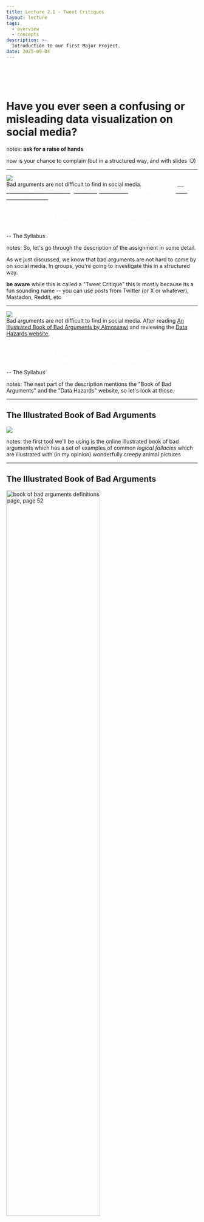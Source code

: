 ```yaml
---
title: Lecture 2.1 - Tweet Critiques
layout: lecture
tags:
  - overview
  - concepts
description: >-
  Introduction to our first Major Project.
date: 2025-09-04
---
```


<br><br><br>

# Have you ever seen a confusing or misleading data visualization on social media?

notes:
**ask for a raise of hands**

now is your chance to complain (but in a structured way, and with slides :D)


---

<div class="left">
<!--
<img src="https://i.imgflip.com/2ez4f8.jpg">
-->
<img src="https://pbs.twimg.com/media/F4RtN9HWgAAhYUG.png">
</div>

<div float='right' text-align='left'>
Bad arguments are not difficult to find in social media. <font color="#FFFFFF"> After reading <a href="https://bookofbadarguments.com/"><font color="#FFFFFF">An Illustrated Book of Bad Arguments by Almossawi</font></a> and reviewing the <a href="https://datahazards.com/labels.html"><font color="#FFFFFF">Data Hazards website</font></a>, students will identify a "bad argument" in social media (tweet, post, etc.) that uses data or data visualization. This will be an oral presentation with slides. Specifically, you will make a 5-7 minute presentation with 3–5 slides (presentation dates will be assigned) to answer the question: What makes this argument bad and what are the data hazards?</font>
</div>
<div class='right'>
-- The Syllabus
</div>

notes:
So, let's go through the description of the assignment in some detail.

As we just discussed, we know that bad arguments are not hard to come by on social media.  In groups, you're going to investigate this in a structured way.

**be aware** while this is called a "Tweet Critique" this is mostly because its a fun sounding name -- you can use posts from Twitter (or X or whatever), Mastadon, Reddit, etc

---

<div class="left">
<!--
<img src="https://i.imgflip.com/2ez4f8.jpg">
-->
<img src="https://pbs.twimg.com/media/F4RtN9HWgAAhYUG.png">
</div>

<div float='right' text-align='left'>
Bad arguments are not difficult to find in social media.  After reading <a href="https://bookofbadarguments.com/">An Illustrated Book of Bad Arguments by Almossawi</a> and reviewing the <a href="https://datahazards.com/labels.html">Data Hazards website</a>, <font color="#FFFFFF">students will identify a "bad argument" in social media (tweet, post, etc.) that uses data or data visualization. This will be an oral presentation with slides. Specifically, you will make a 5-7 minute presentation with 3–5 slides (presentation dates will be assigned) to answer the question: What makes this argument bad and what are the data hazards?</font>
</div>
<div class='right'>
-- The Syllabus
</div>

notes:
The next part of the description mentions the "Book of Bad Arguments" and the "Data Hazards" website, so let's look at those.

---

## The Illustrated Book of Bad Arguments

<img src="https://bookofbadarguments.com/images/1.jpg">

notes:
the first tool we'll be using is the online illustrated book of bad arguments which has a set of examples of common *logical fallacies* which are illustrated with (in my opinion) wonderfully creepy animal pictures

---

## The Illustrated Book of Bad Arguments

<img src="images/bookOfBadArg/definition_p52_1.png" alt="book of bad arguments definitions page, page 52" width=70%>

[https://bookofbadarguments.com](https://bookofbadarguments.com)

notes:
be sure to check out the back few pages of the book in order to see some important definitions, including...

---

## The Illustrated Book of Bad Arguments

<img src="images/bookOfBadArg/definition_p52_2.png" alt="book of bad arguments definitions page, page 52, highlighted" width=70%>

[https://bookofbadarguments.com](https://bookofbadarguments.com)

notes:
... the logical fallacies you'll want to draw from to see which apply to your particular "tweet".  These are basically an error in reasoning which leads to a faulty argument (see their formal definition of an argument)...

---

## The Illustrated Book of Bad Arguments

<img src="images/bookOfBadArg/definition_p52_3.png" alt="book of bad arguments definitions page, page 52, different highlights" width=70%>

[https://bookofbadarguments.com](https://bookofbadarguments.com)

notes:
... there are many reasons that one can make an error in reasoning including **read the list** and this book gives a quick overview of several common errors.

---

## Data Hazard Labels

<div class='left'>
<img src="images/dataHazardLabels/automates_decisions.png" alt="the automates decisions label" width=70%>
</div>

<div class='right'>
<img src="images/dataHazardLabels/risk_to_privacy.png" alt="the risk to privacy label" width=70%>
</div>

[https://datahazards.com/labels.html](https://datahazards.com/labels.html)

notes:
In addition to logical fallacies, you'll be pulling from the Data Hazards Labels, which have direct implications for using data in various ways, including in visualizations aimed at the public on social media. 

Here are just two examples **read** but there are several others which might apply to the data shown in your chosen social media post.

---

<div class="left">
<!--
<img src="https://i.imgflip.com/2ez4f8.jpg">
-->
<img src="https://pbs.twimg.com/media/F4RtN9HWgAAhYUG.png">
</div>

<div float='right' text-align='left'>
Bad arguments are not difficult to find in social media.  After reading <a href="https://bookofbadarguments.com/">An Illustrated Book of Bad Arguments by Almossawi</a> and reviewing the <a href="https://datahazards.com/labels.html">Data Hazards website</a>, <font color="#FFFFFF">students will identify a "bad argument" in social media (tweet, post, etc.) that uses data or data visualization. This will be an oral presentation with slides. Specifically, you will make a 5-7 minute presentation with 3–5 slides (presentation dates will be assigned) to answer the question: What makes this argument bad and what are the data hazards?</font>
</div>
<div class='right'>
-- The Syllabus
</div>

notes:
Ok, so coming back to the assignment description...

---

<div class="left">
<!--
<img src="https://i.imgflip.com/2ez4f8.jpg">
-->
<img src="https://pbs.twimg.com/media/F4RtN9HWgAAhYUG.png">
</div>

<div float='right' text-align='left'>
Bad arguments are not difficult to find in social media.  After reading <a href="https://bookofbadarguments.com/">An Illustrated Book of Bad Arguments by Almossawi</a> and reviewing the <a href="https://datahazards.com/labels.html">Data Hazards website</a>, students will identify a "bad argument" in social media (tweet, post, etc.) that uses data or data visualization. <font color="#FFFFFF">This will be an oral presentation with slides. Specifically, you will make a 5-7 minute presentation with 3–5 slides (presentation dates will be assigned) to answer the question: What makes this argument bad and what are the data hazards?</font>
</div>
<div class='right'>
-- The Syllabus
</div>

notes:
... after reading the Book of Bad Arguments and the Data Hazards Labels, you'll have a better idea of what you are looking for for your particular "bad argument" social media post.   

You just need to find one post using data or a data visualization -- but be sure to check the rubric for the assignment as this will likely be easier to do with a post that has some data visualization in the tweet

---

<div class="left">
<!--
<img src="https://i.imgflip.com/2ez4f8.jpg">
-->
<img src="https://pbs.twimg.com/media/F4RtN9HWgAAhYUG.png">
</div>

<div float='right' text-align='left'>
Bad arguments are not difficult to find in social media.  After reading <a href="https://bookofbadarguments.com/">An Illustrated Book of Bad Arguments by Almossawi</a> and reviewing the <a href="https://datahazards.com/labels.html">Data Hazards website</a>, students will identify a "bad argument" in social media (tweet, post, etc.) that uses data or data visualization. This will be an oral presentation with slides. Specifically, you will make a 5-7 minute presentation with 3–5 slides (presentation dates will be assigned) <font color="#FFFFFF">to answer the question: What makes this argument bad and what are the data hazards?</font>
</div>
<div class='right'>
-- The Syllabus
</div>

notes:
After finding your post with the "bad argument" viz, you'll make a presentation with your group with roughly 3-5 slides, over about 5-7 minutes which...

---

<style>
  .img {
  border-radius: 5px; 
  border-bottom-width:50px;
  border-style: solid;
  border-color: white;
  margin: auto;
  background:white;
}
</style>

<div class="left">
<!--
<img src="https://i.imgflip.com/2ez4f8.jpg">
-->
<div class="img margin">
<img src="https://pbs.twimg.com/media/F4RtN9HWgAAhYUG.png">
</div>
</div>

<div float='right' text-align='left'>
Bad arguments are not difficult to find in social media.  After reading <a href="https://bookofbadarguments.com/">An Illustrated Book of Bad Arguments by Almossawi</a> and reviewing the <a href="https://datahazards.com/labels.html">Data Hazards website</a>, students will identify a "bad argument" in social media (tweet, post, etc.) that uses data or data visualization. This will be an oral presentation with slides. Specifically, you will make a 5-7 minute presentation with 3–5 slides (presentation dates will be assigned) to answer the question: What makes this argument bad and what are the data hazards?
</div>
<div class='right'>
-- The Syllabus
</div>

notes:
... clearly demonstrates what makes the argument bad (i.e. which logical fallacy(s) are present) and which data hazard(s) are at play?

---

## Example

<!--
<img src="images/badtweets/example1.jpg" width=50%>
-->

<img src="https://64.media.tumblr.com/c4fb35ecea0f97aee6d2c9fb30e34448/84517b53972b0daa-31/s1280x1920/16fbaf109180423cab2b9410f50027fd7a20fd2b.jpg" width=50% alt="tweet from: https://x.com/BetMGM/status/1472977046552956932">

notes:
so this is a very silly and albeit moderately creepy example, but let's ask some questions:

**ask these**

What do we think the poster is trying to show with this visualization?

What do we think is wrong about this visualization?  What is misleading?

What do we think might be the motivations behind the poster of this visualization?  In general, we want to be careful trying to understand the motivations of individuals, but this is a corporation's post so it's worth thinking about the motivations here.

---

<style>
  .container {
 display: grid;
 align-items: center; 
 grid-template-columns: 1fr 1fr;
 column-gap: 5px;
}

img {
  max-width: 100%;
  max-height:100%;
}

</style>

<div class="container">
  <div class="image">
    <img src="https://64.media.tumblr.com/c4fb35ecea0f97aee6d2c9fb30e34448/84517b53972b0daa-31/s1280x1920/16fbaf109180423cab2b9410f50027fd7a20fd2b.jpg" width=75% alt="tweet from: https://x.com/BetMGM/status/1472977046552956932">
  </div>
  <div class="text">
    <u>Appeal to Irrelevant Authority</u>
    <ul>
      <li>The graphic comes from a fairly large company, giving it an air of authority.</li>
      <li>There is no citation on the tweet description for the data or how it was collected.</li>
    </ul>
  </div>
</div>


notes:
there are several bad arguments that might fit for this one, but an example could be the "Appeal to Irrelevant Authority":
* the graphic is posted by a large betting company
* there is also no citation for the data -- you are just supposed to believe them when they tell you this info


---

## Step by step, students will:

notes:
in summary, for this assignment in your groups you will...

---

## Step by step, students will:
1. identify a "bad argument" in social media (tweet, post, etc.) that uses data or data visualization,

notes:
**read**

---

## Step by step, students will:
1. identify a "bad argument" in social media (tweet, post, etc.) that uses data or data visualization,
2. make a copy of it (with proper citation of authorship, where found, when posted),

notes:
**read**

---

## Step by step, students will:
1. identify a "bad argument" in social media (tweet, post, etc.) that uses data or data visualization,
2. make a copy of it (with proper citation of authorship, where found, when posted),
3. explain what makes it a bad argument (logical fallacies *and* data hazards present), and

notes:
**read**

---

## Step by step, students will:
1. identify a "bad argument" in social media (tweet, post, etc.) that uses data or data visualization,
2. make a copy of it (with proper citation of authorship, where found, when posted),
3. explain what makes it a bad argument (logical fallacies *and* data hazards present), and
4. analyze the tweet (words, image, source, context, etc.) in a 5-7 minute in-class presentation.


notes:
**read**

---

## Step by step, students will:
1. identify a "bad argument" in social media (tweet, post, etc.) that uses data or data visualization,
2. make a copy of it (with proper citation of authorship, where found, when posted),
3. explain what makes it a bad argument (logical fallacies *and* data hazards present), and
4. analyze the tweet (words, image, source, context, etc.) in a 5-7 minute in-class presentation.

Please include the original tweet in your paper or presentation slides.


notes:
**read**

---

## Tweet Critiques: Things we’re looking for

notes:
if you check out the rubric for this assignment (it is linked on Canvas), you'll see there are a few things we are looking for

---

## Tweet Critiques: Things we’re looking for

1. Clarity: Is the bad argument clearly explained? 

notes:
First, you want to fully be able to explain the argument that is being made in the social media post you are showing.

How will you make sure your audience is following this?

---

## Tweet Critiques: Things we’re looking for

1. Clarity: Is the bad argument clearly explained? 
1. Data visualization: is the problematic visualization included and explained? 

notes:
You will also want to make sure your audience (us) can fully follow *why* the visualization is problematic.

This can be tricky with confusing visualizations, so you will have to spend some some time carefully considering how you'll make the issues with the confusing visualization clear to your audience. 

---

## Tweet Critiques: Things we’re looking for

1. Clarity: Is the bad argument clearly explained? 
1. Data visualization: is the problematic visualization included and explained? 
1. Analysis: Is the bad argument analyzed, in relation to the categories of bad arguments from Almossawi and anything else that makes this bad? 

notes:
You'll want to clearly explain which of the logical fallacies apply to your chosen social media post.

---

## Tweet Critiques: Things we’re looking for

1. Clarity: Is the bad argument clearly explained? 
1. Data visualization: is the problematic visualization included and explained? 
1. Analysis: Is the bad argument analyzed, in relation to the categories of bad arguments from Almossawi and anything else that makes this bad? 
1. Analysis: Is the appropriate Data Hazard Label discussed in relation to the data used in the visualization presented? 

notes:
You'll also want to pick out which of the data hazard labels apply to your post as well.

---

## Tweet Critiques: Things we’re looking for

1. Clarity: Is the bad argument clearly explained? 
1. Data visualization: is the problematic visualization included and explained? 
1. Analysis: Is the bad argument analyzed, in relation to the categories of bad arguments from Almossawi and anything else that makes this bad? 
1. Analysis: Is the appropriate Data Hazard Label discussed in relation to the data used in the visualization presented? 
1. Audience engagement: Is there a clear strategy for engaging the audience in the presentation? 

notes:
Finally, we want you to think a bit about how to keep your audience engaged in your presentation.

We'll talk about specific strategies as we go along in the class, but we want you to start thinking about this now.

---

## Tweet Critiques: Things we’re looking for

1. Clarity: Is the bad argument clearly explained? 
1. Data visualization: is the problematic visualization included and explained? 
1. Analysis: Is the bad argument analyzed, in relation to the categories of bad arguments from Almossawi and anything else that makes this bad? 
1. Analysis: Is the appropriate Data Hazard Label discussed in relation to the data used in the visualization presented? 
1. Audience engagement: Is there a clear strategy for engaging the audience in the presentation? 

Please see the rubric linked on the assignment on Canvas for more details.

notes:


---

## Final Data Stories -- Building Block Assignments

<style>
.table_component {
    overflow: auto;
    width: 100%;
}

.table_component table {
    border: 0px none #dededf;
    height: 100%;
    width: 100%;
    table-layout: fixed;
    border-collapse: collapse;
    border-spacing: 1px;
    text-align: left;
}

.table_component caption {
    caption-side: top;
    text-align: left;
}

.table_component th {
    border: 1px none #dededf;
    background-color: #eceff1;
    color: #000000;
    padding: 5px;
}

.table_component td {
    border: 1px none #dededf;
    background-color: #ffffff;
    color: #000000;
    padding: 5px;
}
</style>
<div class="table_component" role="region" tabindex="0">
<table border="0">
    <thead>
        <tr>
            <th>Presentation Practice & Skills</th>
            <th>Data Analysis & Viz Tools</th>
            <th>Story Structure & Theory</th>
        </tr>
    </thead>
    <tbody>
        <tr>
            <td>&bull; MP1: Tweet Critique</td>
            <td>&bull; MiP1: Google Data Studio (GDS)</td>
            <td>&bull; Readings (theory)</td>
        </tr>
        <tr>
            <td>&bull; MiP3: Community Data Story</td>
            <td>&bull; In class activities (PowerBI/GDS)</td>
            <td>&bull; In class activities (structure/theory practice)</td>
        </tr>
        <tr>
            <td></td>
            <td>&bull; MiP2: Viz for Villiany (PowerBI)</td>
            <td>&bull; MiP4: Twine storyboarding</td>
        </tr>
    </tbody>
</table>
</div>

* MP = Major Project (expect significant out-of-class time)
* MiP = Minor Project (some in class/some out of class time)

notes:
just to situate ourselves, if we remember how we are using these assignments to scaffold ourselves to the final data story...

---

## Final Data Stories -- Building Block Assignments

<style>
.table_component {
    overflow: auto;
    width: 100%;
}

.table_component table {
    border: 0px none #dededf;
    height: 100%;
    width: 100%;
    table-layout: fixed;
    border-collapse: collapse;
    border-spacing: 1px;
    text-align: left;
}

.table_component caption {
    caption-side: top;
    text-align: left;
}

.table_component th {
    border: 1px none #dededf;
    background-color: #eceff1;
    color: #000000;
    padding: 5px;
}

.table_component td {
    border: 1px none #dededf;
    background-color: #ffffff;
    color: #000000;
    padding: 5px;
}
</style>
<div class="table_component" role="region" tabindex="0">
<table border="0">
    <thead>
        <tr>
            <th>Presentation Practice & Skills</th>
            <th>Data Analysis & Viz Tools</th>
            <th>Story Structure & Theory</th>
        </tr>
    </thead>
    <tbody>
        <tr>
            <td>&bull; <font color='red'>MP1: Tweet Critique</font></td>
            <td>&bull; MiP1: Google Data Studio (GDS)</td>
            <td>&bull; Readings (theory)</td>
        </tr>
        <tr>
            <td>&bull; MiP3: Community Data Story</td>
            <td>&bull; In class activities (PowerBI/GDS)</td>
            <td>&bull; In class activities (structure/theory practice)</td>
        </tr>
        <tr>
            <td></td>
            <td>&bull; MiP2: Viz for Villiany (PowerBI)</td>
            <td>&bull; MiP4: Twine storyboarding</td>
        </tr>
    </tbody>
</table>
</div>

* MP = Major Project (expect significant out-of-class time)
* MiP = Minor Project (some in class/some out of class time)

notes:
the tweet critique is our first opportunity to get some practice giving presentations

this assignment is not only a way for you all to start thinking critically about data viz you see "out in the wild" but also an opportunity for the instructional team to give you feedback on your presentation style and structure, so please do look over the written feedback your group will get with this assignment

---

## Logistics

notes:

to wrap up, a few logistics we need to keep in mind...

---

## Logistics

* In groups (more on that in a moment)


notes:

... these presentations will be in groups -- more on how those groups will be formed in a moment ...

---

## Logistics

* In groups (more on that in a moment)
* Your group will be assigned a presentation day Week 4 - Week 6


notes:

your group will be given a day to present your 5-7 minute talk sometime between Week 4 and Week 7

we can shift a bit if you need to swap with a group, but that will be easier to do right after we assign groups, and we'll have less wiggle-room to move folks around later in the course

---

## Logistics

* In groups (more on that in a moment)
* Your group will be assigned a presentation day Week 4 - Week 6
* One member of your group will need to connect their computer to the classroom displays -- HDMI (bring adapter!)


notes:

be sure you can connect your computer to the screens up here -- this will be done with an HDMI connector

myself and the TA will try to remember to bring a dongle, but please don't depend on it -- better to have more dongles than none!

---

## Logistics

* In groups (more on that in a moment)
* Your group will be assigned a presentation day Week 4 - Week 6
* One member of your group will need to connect their computer to the classroom displays -- HDMI (bring adapter!)
* Turn in slides the day you present

notes:
you will upload your slides on the day you present as part of your submission

---

## Logistics

* In groups (more on that in a moment)
* Your group will be assigned a presentation day Week 4 - Week 6
* One member of your group will need to connect their computer to the classroom displays -- HDMI (bring adapter!)
* Turn in slides the day you present
* There will be a sign up sheet -- no duplicate posts!

notes:
once we have folks sorted into groups, we'll open a sign-up sheet for your bad social media post -- be sure to check the URLs of what other folks have posted as we won't allow duplicates!

**pause here** -- besides questions about how groups will be formed, which we'll talk about next, are there any questions?